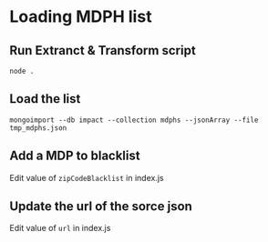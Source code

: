 Loading MDPH list
================================================

## Run Extranct & Transform script

`node .`

## Load the list

`mongoimport --db impact --collection mdphs --jsonArray --file tmp_mdphs.json`

## Add a MDP to blacklist

Edit value of `zipCodeBlacklist` in index.js

## Update the url of the sorce json

Edit value of `url` in index.js
